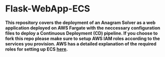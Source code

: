 # Flask-WebApp-ECS

**This repository covers the deployment of an Anagram Solver as a web application deployed on AWS Fargate with the neccessary 
configuration files to deploy a Continuous Deployment (CD) pipeline. If you choose to fork this repo please make sure to setup
AWS IAM roles according to the services you provision. AWS has a detailed explanation of the required roles for setting up ECS
[here](https://docs.aws.amazon.com/AmazonECS/latest/developerguide/IAM_policies.html).**




